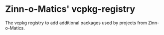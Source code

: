 # Zinn-o-Matics' vcpkg-registry

The vcpkg registry to add additional packages used by projects from Zinn-o-Matics.
